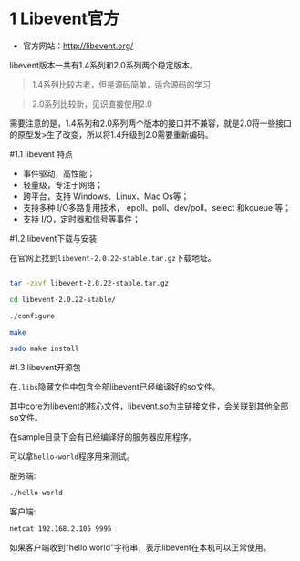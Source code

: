 # 1 Libevent官方

 * 官方网站：http://libevent.org/ 

libevent版本一共有1.4系列和2.0系列两个稳定版本。



>1.4系列比较古老，但是源码简单，适合源码的学习

>2.0系列比较新，见识直接使用2.0

需要注意的是，1.4系列和2.0系列两个版本的接口并不兼容，就是2.0将一些接口的原型发>生了改变，所以将1.4升级到2.0需要重新编码。

#1.1 libevent 特点

* 事件驱动，高性能；
* 轻量级，专注于网络； 
* 跨平台，支持 Windows、Linux、Mac Os等； 
* 支持多种 I/O多路复用技术， epoll、poll、dev/poll、select 和kqueue 等； 
* 支持 I/O，定时器和信号等事件；


#1.2 libevent下载与安装


在官网上找到`libevent-2.0.22-stable.tar.gz`下载地址。

```bash

tar -zxvf libevent-2.0.22-stable.tar.gz

cd libevent-2.0.22-stable/

./configure

make

sudo make install
```


#1.3 libevent开源包

在`.libs`隐藏文件中包含全部libevent已经编译好的so文件。

其中core为libevent的核心文件，libevent.so为主链接文件，会关联到其他全部so文件。


在sample目录下会有已经编译好的服务器应用程序。

可以拿`hello-world`程序用来测试。

服务端:

```bash
./hello-world
```

客户端:

```bash
netcat 192.168.2.105 9995
```

如果客户端收到“hello world”字符串，表示libevent在本机可以正常使用。
